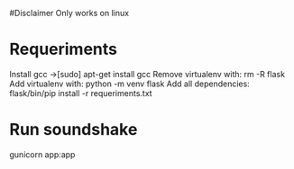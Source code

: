 #Disclaimer
Only works on linux

# Requeriments

Install gcc ->[sudo] apt-get install gcc
Remove virtualenv with: rm -R flask
Add virtualenv with: python -m venv flask
Add all dependencies: flask/bin/pip install -r requeriments.txt

# Run soundshake

gunicorn app:app
